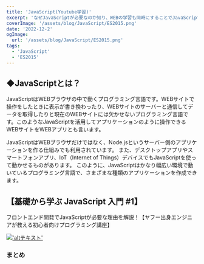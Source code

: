 ```yaml
---
title: 'JavaScript(Youtube学習)'
excerpt: 'なぜJavaScriptが必要なのか知り、WEBの学習も同時にすることでJavaScriptを習得していきます。'
coverImage: '/assets/blog/JavaScript/ES2015.png'
date: '2022-12-2'
ogImage:
  url: '/assets/blog/JavaScript/ES2015.png'
tags:
  - 'JavaScript'
  - 'ES2015'
---
```


## ◆JavaScriptとは？

JavaScriptはWEBブラウザの中で動くプログラミング言語です。WEBサイトで操作をしたときに表示が書き換わったり、WEBサイトのサーバーと通信してデータを取得したりと現在のWEBサイトには欠かせないプログラミング言語です。このようなJavaScriptを活用してアプリケーションのように操作できるWEBサイトをWEBアプリとも言います。  

JavaScriptはWEBブラウザだけではなく、Node.jsというサーバー側のアプリケーションを作る仕組みでも利用されています。 また、デスクトップアプリやスマートフォンアプリ、IoT（Internet of Things）デバイスでもJavaScriptを使って動かせるものがあります。 このように、JavaScriptはかなり幅広い環境で動いているプログラミング言語で、さまざまな種類のアプリケーションを作成できます。  

## 【基礎から学ぶ JavaScript 入門 #1】

フロントエンド開発でJavaScriptが必要な理由を解説！【ヤフー出身エンジニアが教える初心者向けプログラミング講座】

[!['altテキスト'](https://img.youtube.com/vi/pnsieVYy72M/sddefault.jpg)](https://www.youtube.com/watch?v=pnsieVYy72M&list=PLwM1-TnN_NN7-zdRV8YsGUB82VVhfYiWW&index=4)

### まとめ


